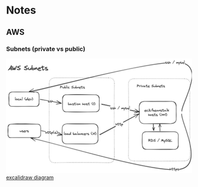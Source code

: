# Notes

## AWS

### Subnets (private vs public)
![AWS Subnets](diagrams/aws-subnets.png)
[excalidraw diagram](https://excalidraw.com/#json=4qTpCn0tCIdtnRZSAX8oq,29wNSIYNURn79voCF0FQHQ)